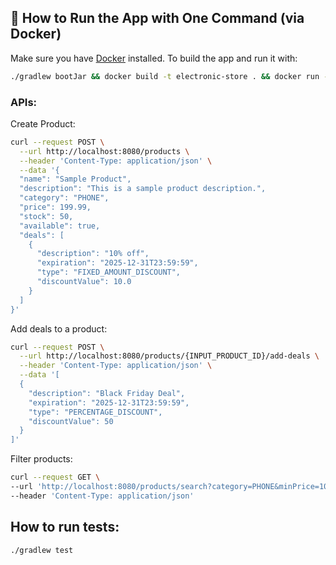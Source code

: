 ## 🚀 How to Run the App with One Command (via Docker)

Make sure you have [Docker](https://www.docker.com/) installed.
To build the app and run it with:
```bash
./gradlew bootJar && docker build -t electronic-store . && docker run -p 8080:8080 electronic-store
```
### APIs:
Create Product:
```bash
curl --request POST \
  --url http://localhost:8080/products \
  --header 'Content-Type: application/json' \
  --data '{
  "name": "Sample Product",
  "description": "This is a sample product description.",
  "category": "PHONE",
  "price": 199.99,
  "stock": 50,
  "available": true,
  "deals": [
    {
      "description": "10% off",
      "expiration": "2025-12-31T23:59:59",
      "type": "FIXED_AMOUNT_DISCOUNT",
      "discountValue": 10.0
    }
  ]
}'
```

Add deals to a product:
```bash
curl --request POST \
  --url http://localhost:8080/products/{INPUT_PRODUCT_ID}/add-deals \
  --header 'Content-Type: application/json' \
  --data '[
  {
    "description": "Black Friday Deal",
    "expiration": "2025-12-31T23:59:59",
    "type": "PERCENTAGE_DISCOUNT",
    "discountValue": 50
  }
]'
```

Filter products:
```bash
curl --request GET \
--url 'http://localhost:8080/products/search?category=PHONE&minPrice=100&maxPrice=500&available=true&page=0&size=1' \
--header 'Content-Type: application/json'
```

## How to run tests:
```bash
./gradlew test
```



